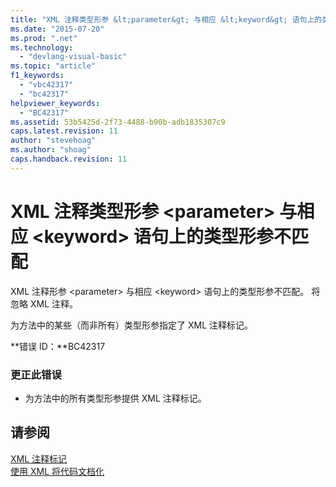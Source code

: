 ```yaml
---
title: "XML 注释类型形参 &lt;parameter&gt; 与相应 &lt;keyword&gt; 语句上的类型形参不匹配 | Microsoft Docs"
ms.date: "2015-07-20"
ms.prod: ".net"
ms.technology: 
  - "devlang-visual-basic"
ms.topic: "article"
f1_keywords: 
  - "vbc42317"
  - "bc42317"
helpviewer_keywords: 
  - "BC42317"
ms.assetid: 53b5425d-2f73-4488-b90b-adb1835307c9
caps.latest.revision: 11
author: "stevehoag"
ms.author: "shoag"
caps.handback.revision: 11
---
```

# XML 注释类型形参 &lt;parameter&gt; 与相应 &lt;keyword&gt; 语句上的类型形参不匹配
XML 注释形参 \<parameter\> 与相应 \<keyword\> 语句上的类型形参不匹配。 将忽略 XML 注释。  
  
 为方法中的某些（而非所有）类型形参指定了 XML 注释标记。  
  
 **错误 ID：**BC42317  
  
### 更正此错误  
  
-   为方法中的所有类型形参提供 XML 注释标记。  
  
## 请参阅  
 [XML 注释标记](../../visual-basic/language-reference/xmldoc/recommended-xml-tags-for-documentation-comments.md)   
 [使用 XML 将代码文档化](../../visual-basic/programming-guide/program-structure/documenting-your-code-with-xml.md)